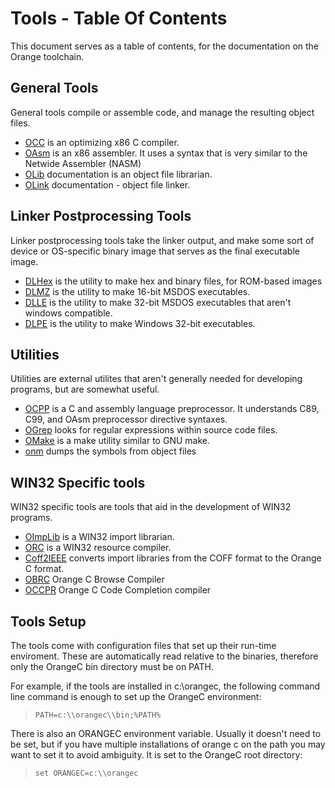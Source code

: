 # Tools - Table Of Contents
 
 This document serves as a table of contents, for the documentation on the Orange toolchain.


## General Tools
 
 General tools compile or assemble code, and manage the resulting object files.
 
* [OCC](occ/OCC.md) is an optimizing x86 C compiler.
* [OAsm](oasm/OAsm.md) is an x86 assembler.  It uses a syntax that is very similar to the Netwide Assembler (NASM)
* [OLib](general/OLib.md) documentation is an object file librarian.
* [OLink](olink/OLink.md) documentation - object file linker.


## Linker Postprocessing Tools

 Linker postprocessing tools take the linker output, and make some sort of device or OS-specific binary image that serves as the final executable image.
 
* [DLHex](general/DLHex.md) is the utility to make hex and binary files, for ROM-based images
* [DLMZ](general/DLMZ.md) is the utility to make 16-bit MSDOS executables.
* [DLLE](general/DLLE.md) is the utility to make 32-bit MSDOS executables that aren't windows compatible.
* [DLPE](general/DLPE.md) is the utility to make Windows 32-bit executables.


## Utilities

 Utilities are external utilites that aren't generally needed for developing programs, but are somewhat useful.
 
* [OCPP](general/OCPP.md) is a C and assembly language preprocessor.  It understands C89, C99, and OAsm preprocessor directive syntaxes.
* [OGrep](ogrep/OGrep.md) looks for regular expressions within source code files.
* [OMake](omake/OMake.md) is a make utility similar to GNU make.
* [onm](general/onm.md) dumps the symbols from object files


## WIN32 Specific tools
 
 WIN32 specific tools are tools that aid in the development of WIN32 programs.
 
* [OImpLib](general/OImpLib.md) is a WIN32 import librarian.
* [ORC](general/ORC.md) is a WIN32 resource compiler.
* [Coff2IEEE](general/Coff2IEEE.md) converts import libraries from the COFF format to the Orange C format.
* [OBRC](general/Obrc.md) Orange C Browse Compiler
* [OCCPR](general/Occpr.md) Orange C Code Completion compiler


## Tools Setup
 
 The tools come with configuration files that set up their run-time enviroment. These are automatically read relative to the binaries, therefore only the OrangeC bin directory must be on PATH.

For example, if the tools are installed in c:\\orangec, the following command line command is enough to set up the OrangeC environment:

>     PATH=c:\\orangec\\bin;%PATH%

There is also an ORANGEC environment variable.   Usually it doesn't need to be set, but if you have multiple installations of orange c on the path you may want to set it to avoid ambiguity.   It is set to the OrangeC root directory:

>     set ORANGEC=c:\\orangec